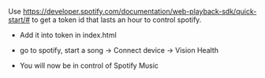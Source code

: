 Use https://developer.spotify.com/documentation/web-playback-sdk/quick-start/# to get a token id that lasts an hour to control spotify.

- Add it into token in index.html
- go to spotify, start a song -> Connect device -> Vision Health

- You will now be in control of Spotify Music